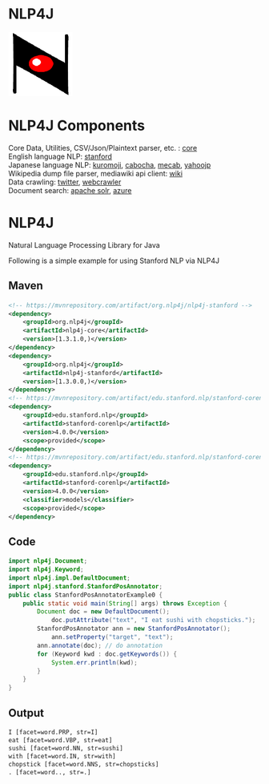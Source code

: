 # NLP4J

![png](https://raw.githubusercontent.com/oyahiroki/nlp4j/master/nlp4j/files/icon/NLP4J_N_128.png)

# NLP4J Components

Core Data, Utilities, CSV/Json/Plaintext parser, etc. : [core](https://github.com/oyahiroki/nlp4j/tree/master/nlp4j/nlp4j-core)   
English language NLP: [stanford](https://github.com/oyahiroki/nlp4j/tree/master/nlp4j/nlp4j-stanford)  
Japanese language NLP: [kuromoji](https://github.com/oyahiroki/nlp4j/tree/master/nlp4j/nlp4j-kuromoji), [cabocha](https://github.com/oyahiroki/nlp4j/tree/master/nlp4j/nlp4j-cabocha), [mecab](https://github.com/oyahiroki/nlp4j/tree/master/nlp4j/nlp4j-mecab), [yahoojp](https://github.com/oyahiroki/nlp4j/tree/master/nlp4j/nlp4j-yahoojp)   
Wikipedia dump file parser, mediawiki api client: [wiki](https://github.com/oyahiroki/nlp4j/tree/master/nlp4j/nlp4j-wiki)  
Data crawling: [twitter](https://github.com/oyahiroki/nlp4j/tree/master/nlp4j/nlp4j-twitter4j), [webcrawler](https://github.com/oyahiroki/nlp4j/tree/master/nlp4j/nlp4j-webcrawler)  
Document search: [apache solr](https://github.com/oyahiroki/nlp4j/tree/master/nlp4j/nlp4j-solr), [azure](https://github.com/oyahiroki/nlp4j/tree/master/nlp4j/nlp4j-azure)  

# NLP4J

Natural Language Processing Library for Java

Following is a simple example for using Stanford NLP via NLP4J

## Maven

```xml
<!-- https://mvnrepository.com/artifact/org.nlp4j/nlp4j-stanford -->
<dependency>
    <groupId>org.nlp4j</groupId>
    <artifactId>nlp4j-core</artifactId>
    <version>[1.3.1.0,)</version>
</dependency>
<dependency>
    <groupId>org.nlp4j</groupId>
    <artifactId>nlp4j-stanford</artifactId>
    <version>[1.3.0.0,)</version>
</dependency>
<!-- https://mvnrepository.com/artifact/edu.stanford.nlp/stanford-corenlp -->
<dependency>
    <groupId>edu.stanford.nlp</groupId>
    <artifactId>stanford-corenlp</artifactId>
    <version>4.0.0</version>
    <scope>provided</scope>
</dependency>
<!-- https://mvnrepository.com/artifact/edu.stanford.nlp/stanford-corenlp -->
<dependency>
    <groupId>edu.stanford.nlp</groupId>
    <artifactId>stanford-corenlp</artifactId>
    <version>4.0.0</version>
    <classifier>models</classifier>
    <scope>provided</scope>
</dependency>
```

## Code

```java
import nlp4j.Document;
import nlp4j.Keyword;
import nlp4j.impl.DefaultDocument;
import nlp4j.stanford.StanfordPosAnnotator;
public class StanfordPosAnnotatorExample0 {
    public static void main(String[] args) throws Exception {
        Document doc = new DefaultDocument();
            doc.putAttribute("text", "I eat sushi with chopsticks.");
        StanfordPosAnnotator ann = new StanfordPosAnnotator();
            ann.setProperty("target", "text");
        ann.annotate(doc); // do annotation
        for (Keyword kwd : doc.getKeywords()) {
            System.err.println(kwd);
        }
    }
}
```

## Output

```
I [facet=word.PRP, str=I]
eat [facet=word.VBP, str=eat]
sushi [facet=word.NN, str=sushi]
with [facet=word.IN, str=with]
chopstick [facet=word.NNS, str=chopsticks]
. [facet=word.., str=.]
```

